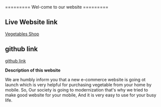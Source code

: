 ========= Wel-come to our website =========

## Live Website link

[Vegetables Shop](https://vegetables-yousuf.netlify.app/)

## github link

[github link](https://github.com/Programming-Hero-Web-Course4/lucky-one-yousufmiah.git)

**Description of this website**

We are humbly inform you that a new e-commerce website is going ot launch which is very helpful for purchasing vegetable from your home by mobile. So, Our society is going to modernization that's why we tried to make good website for your mobile, And it is very easy to use for your busy life.
